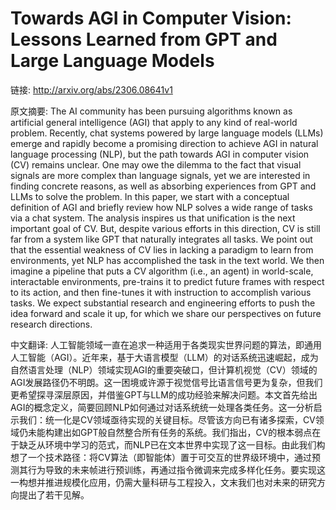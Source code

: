 # Towards AGI in Computer Vision: Lessons Learned from GPT and Large Language Models

链接: http://arxiv.org/abs/2306.08641v1

原文摘要:
The AI community has been pursuing algorithms known as artificial general
intelligence (AGI) that apply to any kind of real-world problem. Recently, chat
systems powered by large language models (LLMs) emerge and rapidly become a
promising direction to achieve AGI in natural language processing (NLP), but
the path towards AGI in computer vision (CV) remains unclear. One may owe the
dilemma to the fact that visual signals are more complex than language signals,
yet we are interested in finding concrete reasons, as well as absorbing
experiences from GPT and LLMs to solve the problem. In this paper, we start
with a conceptual definition of AGI and briefly review how NLP solves a wide
range of tasks via a chat system. The analysis inspires us that unification is
the next important goal of CV. But, despite various efforts in this direction,
CV is still far from a system like GPT that naturally integrates all tasks. We
point out that the essential weakness of CV lies in lacking a paradigm to learn
from environments, yet NLP has accomplished the task in the text world. We then
imagine a pipeline that puts a CV algorithm (i.e., an agent) in world-scale,
interactable environments, pre-trains it to predict future frames with respect
to its action, and then fine-tunes it with instruction to accomplish various
tasks. We expect substantial research and engineering efforts to push the idea
forward and scale it up, for which we share our perspectives on future research
directions.

中文翻译:
人工智能领域一直在追求一种适用于各类现实世界问题的算法，即通用人工智能（AGI）。近年来，基于大语言模型（LLM）的对话系统迅速崛起，成为自然语言处理（NLP）领域实现AGI的重要突破口，但计算机视觉（CV）领域的AGI发展路径仍不明朗。这一困境或许源于视觉信号比语言信号更为复杂，但我们更希望探寻深层原因，并借鉴GPT与LLM的成功经验来解决问题。本文首先给出AGI的概念定义，简要回顾NLP如何通过对话系统统一处理各类任务。这一分析启示我们：统一化是CV领域亟待实现的关键目标。尽管该方向已有诸多探索，CV领域仍未能构建出如GPT般自然整合所有任务的系统。我们指出，CV的根本弱点在于缺乏从环境中学习的范式，而NLP已在文本世界中实现了这一目标。由此我们构想了一个技术路径：将CV算法（即智能体）置于可交互的世界级环境中，通过预测其行为导致的未来帧进行预训练，再通过指令微调来完成多样化任务。要实现这一构想并推进规模化应用，仍需大量科研与工程投入，文末我们也对未来的研究方向提出了若干见解。
